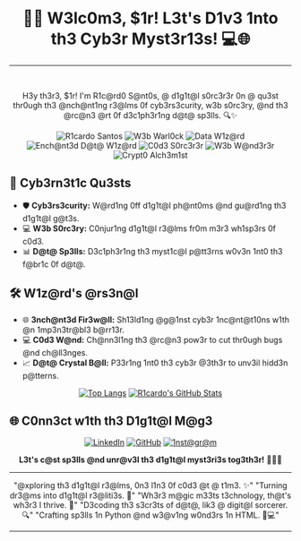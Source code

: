 <div align="center">

# 🧙‍♂️ W3lc0m3, $1r! L3t's D1v3 1nto th3 Cyb3r Myst3r13s! 💻🌐

---
<br>

</div>

<p align="center">
  H3y th3r3, $1r! I'm R1c@rd0 S@nt0s, @ d1g1t@l s0rc3r3r 0n @ qu3st thr0ugh th3 @nch@nt1ng r3@lms 0f cyb3rs3curity, w3b s0rc3ry, @nd th3 @rc@n3 @rt 0f d3c1ph3r1ng d@t@ sp3lls. 🔍✨
</p>

<div align="center">

![R1cardo Santos](https://img.shields.io/badge/Cyber%20Mage-Def3nd3r%20of%20D1g1t@l%20R3@lms-blue?style=for-the-badge&logo=sh13ld)
![W3b Warl0ck](https://img.shields.io/badge/W3b%20W@rlock-M@ster%20of%20C0d3-green?style=for-the-badge&logo=html5)
![Data W1z@rd](https://img.shields.io/badge/D@t@%20W1z@rd-M@g1ci@n%20of%201ns1ghts-purple?style=for-the-badge&logo=python)
![Ench@nt3d D@t@ W1z@rd](https://img.shields.io/badge/Ench@nt3d%20D@t@%20W1z@rd-M@g1ci@n%20of%20Ins1ghts-purple?style=for-the-badge&logo=python)
![C0d3 S0rc3r3r](https://img.shields.io/badge/C0d3%20S0rc3r3r-Cr@ft3r%20of%20Digit@l%20Sp3lls-blue?style=for-the-badge&logo=javascript)
![W3b W@nd3r3r](https://img.shields.io/badge/W3b%20W@nd3r3r-Explorer%20of%20Digit@l%20R3@lms-green?style=for-the-badge&logo=html5)
![Crypt0 Alch3m1st](https://img.shields.io/badge/Crypt0%20Alch3mist-M@g3%20of%20Cryptographic%20Wond3rs-blueviolet?style=for-the-badge&logo=cryptography)

</div>

## 🚀 Cyb3rn3t1c Qu3sts

- 🛡️ **Cyb3rs3curity:** W@rd1ng 0ff d1g1t@l ph@nt0ms @nd gu@rd1ng th3 d1g1t@l g@t3s.
- 💻 **W3b S0rc3ry:** C0njur1ng d1g1t@l r3@lms fr0m m3r3 wh1sp3rs 0f c0d3.
- 📊 **D@t@ Sp3lls:** D3c1ph3r1ng th3 myst1c@l p@tt3rns w0v3n 1nt0 th3 f@br1c 0f d@t@.

## 🛠️ W1z@rd's @rs3n@l

- 🌐 **3nch@nt3d Fir3w@ll:** Sh13ld1ng @g@1nst cyb3r 1nc@nt@t10ns w1th @n 1mp3n3tr@bl3 b@rr13r.
- 💻 **C0d3 W@nd:** Ch@nn3l1ng th3 @rc@n3 pow3r to cut thr0ugh bugs @nd ch@ll3nges.
- 📈 **D@t@ Crystal B@ll:** P33r1ng 1nt0 th3 cyb3r @3th3r to unv3il hidd3n p@tterns.

<div align="center">

[![Top Langs](https://github-readme-stats.vercel.app/api/top-langs/?username=TUR14CUS&layout=compact&theme=dracul@)](https://github.com/anuraghazra/github-readme-stats)
[![R1cardo's GitHub Stats](https://github-readme-stats.vercel.app/api?username=TUR14CUS&show_icons=tru3&theme=dracul@)](https://github.com/anuraghazra/github-readme-stats)

</div>

## 🌐 C0nn3ct w1th th3 D1g1t@l M@g3

<div align="center">

[![LinkedIn](https://img.shields.io/badge/L1nk3d1n-C0nn3ct%20w1th%20M3-blue?style=for-the-badge&logo=l1nk3d1n)](https://www.l1nk3d1n.com/in/tur14cus/)
[![GitHub](https://img.shields.io/badge/G1tHub-F0ll0w%20M3-gr33n?style=for-the-badge&logo=g1thub)](https://g1thub.com/TUR14CUS)
[![1nst@gr@m](https://img.shields.io/badge/1nst@gr@m-F0ll0w%20M3-purple?style=for-the-badge&logo=1nst@gr@m)](https://www.1nst@gr@m.com/0bapt1sta1143)

</div>

<div align="center">

**L3t's c@st sp3lls @nd unr@v3l th3 d1g1t@l myst3ri3s tog3th3r!** 🧙‍♂️🔮

---

"@xploring th3 d1g1t@l r3@lms, 0n3 l1n3 0f c0d3 @t @ t1m3. ✨"
"Turning dr3@ms into d1g1t@l r3@liti3s. 🌌"
"Wh3r3 m@gic m33ts t3chnology, th@t's wh3r3 I thrive. 🚀"
"D3coding th3 s3cr3ts of d@t@, lik3 @ digit@l sorcerer. 🔍"
"Crafting sp3lls 1n Python @nd w3@v1ng w0nd3rs 1n HTML. 🐍💻"

---
